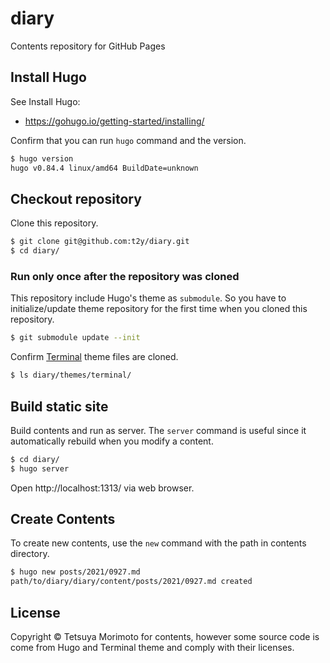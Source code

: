 # diary

Contents repository for GitHub Pages

## Install Hugo

See Install Hugo:

* https://gohugo.io/getting-started/installing/

Confirm that you can run `hugo` command and the version.

```bash
$ hugo version
hugo v0.84.4 linux/amd64 BuildDate=unknown
```

## Checkout repository

Clone this repository.

```bash
$ git clone git@github.com:t2y/diary.git
$ cd diary/
```

### Run only once after the repository was cloned

This repository include Hugo's theme as `submodule`.
So you have to initialize/update theme repository for the first time when you cloned this repository.

```bash
$ git submodule update --init
```

Confirm [Terminal](https://github.com/panr/hugo-theme-terminal) theme files are cloned.

```bash
$ ls diary/themes/terminal/
```

## Build static site

Build contents and run as server.
The `server` command is useful since it automatically rebuild when you modify a content.

```bash
$ cd diary/
$ hugo server
```

Open http://localhost:1313/ via web browser.

## Create Contents

To create new contents, use the `new` command with the path in contents directory.

```bash
$ hugo new posts/2021/0927.md
path/to/diary/diary/content/posts/2021/0927.md created
```

## License

Copyright © Tetsuya Morimoto for contents, however some source code is come from Hugo and Terminal theme and comply with their licenses.
